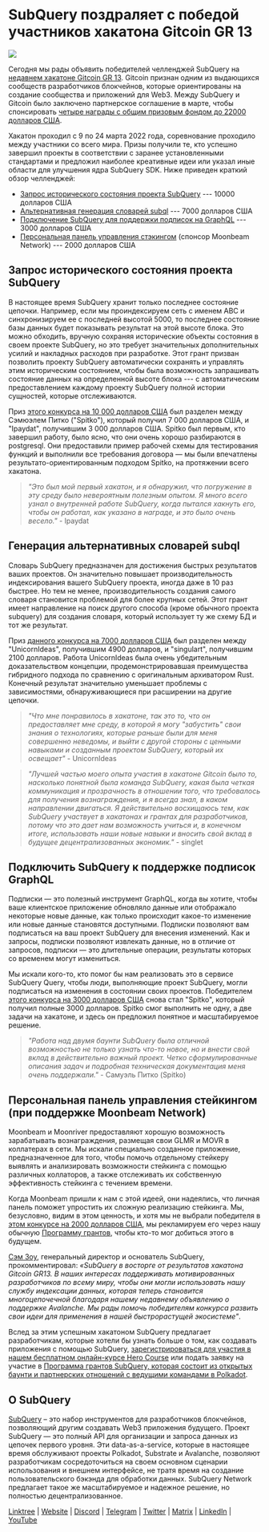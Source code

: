 # SubQuery поздраляет с победой участников хакатона Gitcoin GR 13

![](https://miro.medium.com/max/1400/0*fK6HKHRjdoE1WjYi)

Сегодня мы рады объявить победителей челленджей SubQuery на [недавнем хакатоне Gitcoin GR 13](https://gitcoin.co/hackathon/gr13/onboard). Gitcoin признан одним из выдающихся сообществ разработчиков блокчейнов, которые ориентированы на создание сообщества и приложений для Web3. Между SubQuery и Gitcoin было заключено партнерское соглашение в марте</a>, чтобы спонсировать [четыре награды с общим призовым фондом до 22000 долларов США](https://gitcoin.co/hackathon/gr13/?org=subquery).

Хакатон проходил с 9 по 24 марта 2022 года, соревнование проходило между участники со всего мира. Призы получили те, кто успешно завершил проекты в соответствии с заранее установленными стандартами и предложил наиболее креативные идеи или указал иные области для улучшения ядра SubQuery SDK. Ниже приведен краткий обзор челленджей:

- [Запрос исторического состояния проекта SubQuery](https://gitcoin.co/issue/subquery/grants/7/100028529) --- 10000 долларов США
- [Альтернативная генерация словарей subql](https://gitcoin.co/issue/subquery/grants/9/100028531) --- 7000 долларов США
- [Подключение SubQuery для поддержки подписок на GraphQL](https://gitcoin.co/issue/subquery/grants/8/100028530) --- 3000 долларов США
- [Персональная панель управления стэкингом](https://gitcoin.co/issue/subquery/grants/10/100028547) (спонсор Moonbeam Network) --- 2000 долларов США

## Запрос исторического состояния проекта SubQuery

В настоящее время SubQuery хранит только последнее состояние цепочки. Например, если мы проиндексируем сеть с именем ABC и синхронизируем ее с последней высотой 5000, то последнее состояние базы данных будет показывать результат на этой высоте блока. Это можно обходить, вручную сохраняя исторические объекты состояния в своем проекте SubQuery, но это требует значительных дополнительных усилий и накладных расходов при разработке. Этот грант призван позволить проекту SubQuery автоматически сохранять и управлять этим историческим состоянием, чтобы была возможность запрашивать состояние данных на определенной высоте блока --- с автоматическим предоставлением каждому проекту SubQuery полной истории сущностей, которые отслеживаются.

Приз [этого конкурса на 10 000 долларов США](https://gitcoin.co/issue/subquery/grants/7/100028529) был разделен между Сэмюэлем Питко ("Spitko"), который получил 7 000 долларов США, и "Ipaydat", получившим 3 000 долларов США. Spitko был первым, кто завершил работу, было ясно, что они очень хорошо разбираются в postgresql. Они предоставили пример рабочей схемы для тестирования функций и выполнили все требования договора — мы были впечатлены результато-ориентированным подходом Spitko, на протяжении всего хакатона.

> _"Это был мой первый хакатон, и я обнаружил, что погружение в эту среду было невероятным полезным опытом. Я много всего узнал о внутренней работе SubQuery, когда пытался хакнуть его, чтобы он работал, как указано в награде, и это было очень весело."_ - Ipaydat

## Генерация альтернативных словарей subql

Словарь SubQuery предназначен для достижения быстрых результатов ваших проектов. Он значительно повышает производительность индексирования вашего SubQuery проекта, иногда даже в 10 раз быстрее. Но тем не менее, производительность создания самого словаря становится проблемой для более крупных сетей. Этот грант имеет направление на поиск другого способа (кроме обычного проекта subquery) для создания словаря, который использует ту же схему БД и тот же результат.

Приз [данного конкурса на 7000 долларов США](https://gitcoin.co/issue/subquery/grants/9/1000285315) был разделен между "UnicornIdeas", получившим 4900 долларов, и "singulart", получившим 2100 долларов. Работа UnicornIdeas была очень убедительным доказательством концепции, продемонстрировавшая преимущества гибридного подхода по сравнению с оригинальным архиватором Rust. Конечный результат значительно уменьшает проблемы с зависимостями, обнаруживающиеся при расширении на другие цепочки.

> _"Что мне понравилось в хакатоне, так это то, что он предоставляет мне среду, в которой я могу "забустить" свои знания о технологиях, которые раньше были для меня совершенно неведомы, и выйти с другой стороны с ценными навыками и созданным проектом SubQuery, который их освещает"_ - UnicornIdeas

> _"Лучшей частью моего опыта участия в хакатоне Gitcoin было то, насколько понятной была команда SubQuery, какая была четкая коммуникация и прозрачность в отношении того, что требовалось для получения вознаграждения, и я всегда знал, в каком направлении двигаться. Я действительно восхищаюсь тем, как SubQuery участвует в хакатонах и грантах для разработчиков, потому что это дает нам возможность учиться и, в конечном итоге, использовать наши новые навыки и вносить свой вклад в будущее децентрализованных экономик."_ - singlet

## Подключить SubQuery к поддержке подписок GraphQL

Подписки — это полезный инструмент GraphQL, когда вы хотите, чтобы ваше клиентское приложение обновляло данные или отображало некоторые новые данные, как только происходит какое-то изменение или новые данные становятся доступными. Подписки позволяют вам подписаться на ваш проект SubQuery для внесения изменений. Как и запросы, подписки позволяют извлекать данные, но в отличие от запросов, подписки — это длительные операции, результаты которых со временем могут измениться.

Мы искали кого-то, кто помог бы нам реализовать это в сервисе SubQuery Query, чтобы люди, выполняющие проект SubQuery, могли подписаться на изменения в состоянии своих проектов. Победителем [этого конкурса на 3000 долларов США](https://gitcoin.co/issue/subquery/grants/8/100028530) снова стал "Spitko", который получил полные 3000 долларов. Spitko смог выполнить не одну, а две задачи на хакатоне, и здесь он предложил понятное и масштабируемое решение.

> _"Работа над двумя баунти SubQuery была отличной возможностью не только узнать что-то новое, но и внести свой вклад в действительно важный проект. Четко сформулированные описания задач и подробная техническая документация меня очень поддержали."_ - Самуэль Питко (Spitko)

## Персональная панель управления стейкингом (при поддержке Moonbeam Network)

Moonbeam и Moonriver предоставляют хорошую возможность зарабатывать вознаграждения, размещая свои GLMR и MOVR в коллатерах в сети. Мы искали специально созданное приложение, предназначенное для того, чтобы помочь отдельному стейкеру выявлять и анализировать возможности стейкинга с помощью различных коллаторов, а также отслеживать их собственную эффективность стейкинга с течением времени.

Когда Moonbeam пришли к нам с этой идеей, они надеялись, что личная панель поможет упростить их сложную реализацию стейкинга. Мы, безусловно, видим в этом ценность, и хотя мы не выбрали победителя в [этом конкурсе на 2000 долларов США](https://gitcoin.co/issue/subquery/grants/10/1000285475), мы рекламируем его через нашу обычную [Программу грантов](https://subquery.network/grants), чтобы кто-то мог добиться этого в будущем.

[Сэм Зоу](https://twitter.com/zoujialiu), генеральный директор и основатель SubQuery, прокомментировал: _«SubQuery в восторге от результатов хакатона Gitcoin GR13. В наших интересах поддерживать мотивированных разработчиков по всему миру, чтобы они могли использовать нашу службу индексации данных, которая теперь становится многоцепочечной благодаря нашему недавнему объявлению о поддержке Avalanche. Мы рады помочь победителям конкурса развить свои идеи для применения в нашей быстрорастущей экосистеме"_.

Вслед за этим успешным хакатоном SubQuery предлагает разработчикам, которые хотели бы узнать больше о том, как создавать приложения с помощью SubQuery, [зарегистрироваться для участия в нашем бесплатном онлайн-курсе Hero Course](https://subquery.coassemble.com/unlock/dOKZW6O#/) или подать заявку на участие в [Программа грантов SubQuery, которая состоит из открытых баунти и партнерских отношений с ведущими командами в Polkadot](https://subquery.network/grants).

## О SubQuery

[SubQuery](https://subquery.network) – это набор инструментов для разработчиков блокчейнов, позволяющий другим создавать Web3 приложения будущего. Проект SubQuery — это полный API для организации и запроса данных из цепочек первого уровня. Эти data-as-a-service, которые в настоящее время обслуживают проекты Polkadot, Substrate и Avalanche, позволяют разработчикам сосредоточиться на своем основном сценарии использования и внешнем интерфейсе, не тратя время на создание пользовательского бэкэнда для обработки данных. SubQuery Network предлагает такое же масштабируемое и надежное решение, но полностью децентрализованное.

​​[Linktree](https://linktr.ee/subquerynetwork) | [Website](https://subquery.network/) | [Discord](https://discord.com/invite/78zg8aBSMG) | [Telegram](https://t.me/subquerynetwork) | [Twitter](https://twitter.com/subquerynetwork) | [Matrix](https://matrix.to/#/#subquery:matrix.org) | [LinkedIn](https://www.linkedin.com/company/subquery) | [YouTube](https://www.youtube.com/channel/UCi1a6NUUjegcLHDFLr7CqLw)
